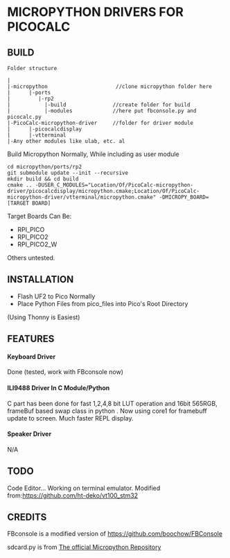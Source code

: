 # MICROPYTHON DRIVERS FOR PICOCALC




## BUILD
```
Folder structure

|
|-micropython                      //clone micropython folder here
|      |-ports
|         |-rp2
|           |-build               //create folder for build
|           |-modules             //here put fbconsole.py and picocalc.py
|-PicoCalc-micropython-driver     //folder for driver module
|      |-picocalcdisplay
|      |-vtterminal
|-Any other modules like ulab, etc. al
```

Build Micropython Normally, While including as user module
```
cd micropython/ports/rp2
git submodule update --init --recursive
mkdir build && cd build
cmake .. -DUSER_C_MODULES="Location/Of/PicoCalc-micropython-driver/picocalcdisplay/micropython.cmake;Location/Of/PicoCalc-micropython-driver/vtterminal/micropython.cmake" -DMICROPY_BOARD=[TARGET BOARD]
```
Target Boards Can Be:
* RPI_PICO
* RPI_PICO2
* RPI_PICO2_W

Others untested.

## INSTALLATION
* Flash UF2 to Pico Normally
* Place Python Files from pico_files into Pico's Root Directory

(Using Thonny is Easiest)

## FEATURES
#### Keyboard Driver
Done (tested, work with FBconsole now)
#### ILI9488 Driver In C Module/Python  
C part has been done for fast 1,2,4,8 bit LUT operation and 16bit 565RGB, frameBuf based swap class in python . 
Now using core1 for framebuff update to screen. Much faster REPL display.
#### Speaker Driver
N/A

## TODO
Code Editor... Working on terminal emulator. Modified from:https://github.com/ht-deko/vt100_stm32

## CREDITS
FBconsole is a modified version of https://github.com/boochow/FBConsole


sdcard.py is from [The official Micropython Repository](https://github.com/micropython/micropython-lib/blob/master/micropython/drivers/storage/sdcard/sdcard.py)